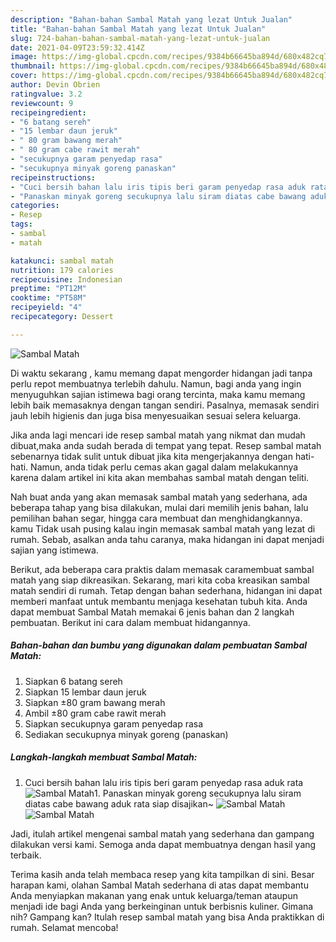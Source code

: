 ```yaml
---
description: "Bahan-bahan Sambal Matah yang lezat Untuk Jualan"
title: "Bahan-bahan Sambal Matah yang lezat Untuk Jualan"
slug: 724-bahan-bahan-sambal-matah-yang-lezat-untuk-jualan
date: 2021-04-09T23:59:32.414Z
image: https://img-global.cpcdn.com/recipes/9384b66645ba894d/680x482cq70/sambal-matah-foto-resep-utama.jpg
thumbnail: https://img-global.cpcdn.com/recipes/9384b66645ba894d/680x482cq70/sambal-matah-foto-resep-utama.jpg
cover: https://img-global.cpcdn.com/recipes/9384b66645ba894d/680x482cq70/sambal-matah-foto-resep-utama.jpg
author: Devin Obrien
ratingvalue: 3.2
reviewcount: 9
recipeingredient:
- "6 batang sereh"
- "15 lembar daun jeruk"
- " 80 gram bawang merah"
- " 80 gram cabe rawit merah"
- "secukupnya garam penyedap rasa"
- "secukupnya minyak goreng panaskan"
recipeinstructions:
- "Cuci bersih bahan lalu iris tipis beri garam penyedap rasa aduk rata"
- "Panaskan minyak goreng secukupnya lalu siram diatas cabe bawang aduk rata siap disajikan~"
categories:
- Resep
tags:
- sambal
- matah

katakunci: sambal matah 
nutrition: 179 calories
recipecuisine: Indonesian
preptime: "PT12M"
cooktime: "PT58M"
recipeyield: "4"
recipecategory: Dessert

---
```



![Sambal Matah](https://img-global.cpcdn.com/recipes/9384b66645ba894d/680x482cq70/sambal-matah-foto-resep-utama.jpg)

Di waktu  sekarang , kamu memang dapat mengorder hidangan jadi tanpa perlu repot membuatnya terlebih dahulu. Namun, bagi anda yang ingin menyuguhkan sajian istimewa bagi orang tercinta, maka kamu memang lebih baik memasaknya dengan tangan sendiri. Pasalnya, memasak sendiri jauh lebih higienis dan juga bisa menyesuaikan sesuai selera keluarga.

Jika anda lagi mencari ide resep sambal matah yang nikmat dan mudah dibuat,maka anda sudah berada di tempat yang tepat. Resep sambal matah  sebenarnya tidak sulit untuk dibuat jika kita mengerjakannya dengan hati-hati. Namun, anda tidak perlu cemas akan gagal dalam melakukannya 
karena dalam artikel ini kita akan membahas sambal matah dengan teliti.  



Nah buat anda yang akan memasak sambal matah yang sederhana, ada beberapa tahap yang bisa dilakukan, mulai dari memilih jenis bahan, lalu pemilihan bahan segar, hingga cara membuat dan menghidangkannya. kamu Tidak usah pusing kalau ingin memasak sambal matah yang lezat di rumah. Sebab, asalkan anda  tahu caranya, maka hidangan ini dapat menjadi sajian yang istimewa.

Berikut, ada beberapa cara praktis  dalam memasak caramembuat sambal matah yang siap dikreasikan. Sekarang, mari kita coba kreasikan sambal matah sendiri di rumah. Tetap dengan bahan sederhana, hidangan ini dapat memberi manfaat untuk membantu menjaga kesehatan tubuh kita. Anda dapat membuat Sambal Matah memakai 6 jenis bahan dan 2 langkah pembuatan. Berikut ini cara dalam membuat hidangannya.

<!--inarticleads1-->

##### Bahan-bahan dan bumbu yang digunakan dalam pembuatan Sambal Matah:

1. Siapkan 6 batang sereh
1. Siapkan 15 lembar daun jeruk
1. Siapkan  ±80 gram bawang merah
1. Ambil  ±80 gram cabe rawit merah
1. Siapkan secukupnya garam penyedap rasa
1. Sediakan secukupnya minyak goreng (panaskan)




<!--inarticleads2-->

##### Langkah-langkah membuat Sambal Matah:

1. Cuci bersih bahan lalu iris tipis beri garam penyedap rasa aduk rata
<img src="https://img-global.cpcdn.com/steps/9c4180945f274e48/160x128cq70/sambal-matah-langkah-memasak-1-foto.jpg" alt="Sambal Matah">1. Panaskan minyak goreng secukupnya lalu siram diatas cabe bawang aduk rata siap disajikan~
<img src="https://img-global.cpcdn.com/steps/27c07a1c92f67cc4/160x128cq70/sambal-matah-langkah-memasak-2-foto.jpg" alt="Sambal Matah"><img src="https://img-global.cpcdn.com/steps/82208477be2398c7/160x128cq70/sambal-matah-langkah-memasak-2-foto.jpg" alt="Sambal Matah">



Jadi, itulah artikel mengenai  sambal matah  yang sederhana dan gampang dilakukan versi kami. Semoga anda dapat membuatnya dengan hasil yang terbaik. 

Terima kasih anda telah membaca resep yang kita tampilkan di sini. Besar harapan kami, olahan  Sambal Matah sederhana di atas dapat membantu Anda menyiapkan makanan yang enak untuk keluarga/teman ataupun menjadi ide bagi Anda yang berkeinginan untuk berbisnis kuliner. Gimana nih? Gampang kan? Itulah resep sambal matah yang bisa Anda praktikkan di rumah. Selamat mencoba!

